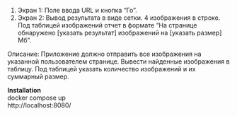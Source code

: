 1. Экран 1: Поле ввода URL и кнопка “Го”.
2. Экран 2: Вывод результата в виде сетки. 4 изображения в строке. Под таблицей изображений отчет в формате “На странице обнаружено [указать результат] изображений на [указать размер] Мб”.

Описание: Приложение должно отправить все изображения на указанной пользователем странице. Вывести найденные изображения в таблицу. Под таблицей указать количество изображений и их суммарный размер.

**Installation**<br>
docker compose up<br>
http://localhost:8080/